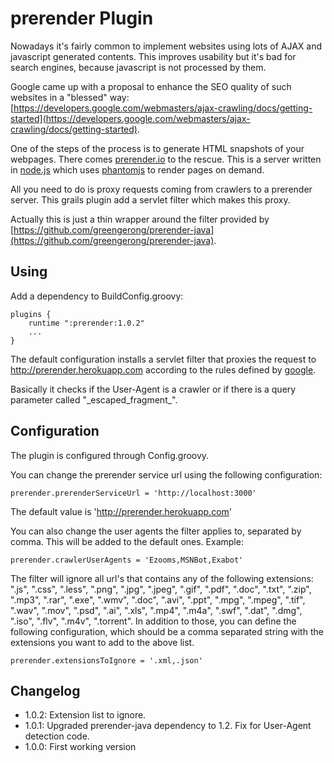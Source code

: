 prerender Plugin
================

Nowadays it's fairly common to implement websites using lots of AJAX and javascript generated contents. This improves usability but it's bad for search engines, because javascript is not processed by them.

Google came up with a proposal to enhance the SEO quality of such websites in a  "blessed" way: [https://developers.google.com/webmasters/ajax-crawling/docs/getting-started](https://developers.google.com/webmasters/ajax-crawling/docs/getting-started).

One of the steps of the process is to generate HTML snapshots of your webpages. There comes [prerender.io](http://prerender.io) to the rescue. This is a server written in [node.js](http://nodejs.org) which uses [phantomjs](http://phantomjs.org) to render pages on demand.

All you need to do is proxy requests coming from crawlers to a prerender server. This grails plugin add a servlet filter which makes this proxy.

Actually this is just a thin wrapper around the filter provided by [https://github.com/greengerong/prerender-java](https://github.com/greengerong/prerender-java).

Using
-----

Add a dependency to BuildConfig.groovy:

	plugins {
		runtime ":prerender:1.0.2"
		...
	}

The default configuration installs a servlet filter that proxies the request to http://prerender.herokuapp.com according to the rules defined by [google](https://developers.google.com/webmasters/ajax-crawling/docs/getting-started).

Basically it checks if the User-Agent is a crawler or if there is a query parameter called "\_escaped\_fragment\_".

Configuration
-------------

The plugin is configured through Config.groovy.

You can change the prerender service url using the following configuration:

	prerender.prerenderServiceUrl = 'http://localhost:3000'

The default value is 'http://prerender.herokuapp.com'

You can also change the user agents the filter applies to, separated by comma. This will be added to the default ones. Example: 

	prerender.crawlerUserAgents = 'Ezooms,MSNBot,Exabot'

The filter will ignore all url's that contains any of the following extensions: ".js", ".css", ".less", ".png", ".jpg", ".jpeg", ".gif", ".pdf", ".doc", ".txt", ".zip", ".mp3", ".rar", ".exe", ".wmv", ".doc", ".avi", ".ppt", ".mpg", ".mpeg", ".tif", ".wav", ".mov", ".psd", ".ai", ".xls", ".mp4", ".m4a", ".swf", ".dat", ".dmg", ".iso", ".flv", ".m4v", ".torrent".
In addition to those, you can define the following configuration, which should be a comma separated string with the extensions you want to add to the above list.

	prerender.extensionsToIgnore = '.xml,.json'

Changelog
---------

* 1.0.2: Extension list to ignore.
* 1.0.1: Upgraded prerender-java dependency to 1.2. Fix for User-Agent detection code.
* 1.0.0: First working version

